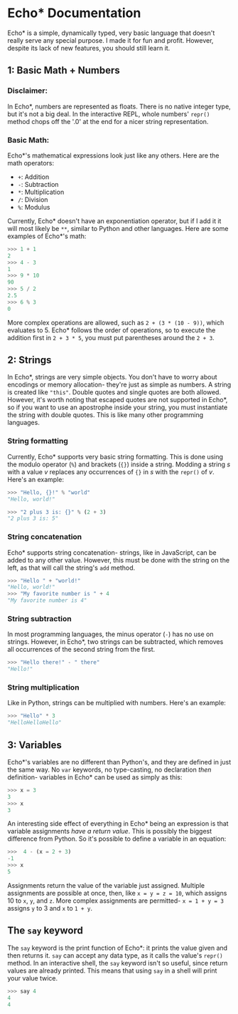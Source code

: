 # Echo* Documentation

Echo* is a simple, dynamically typed, very basic language that doesn't really serve any special purpose. I made it for fun and profit. However, despite its lack of new features, you should still learn it.


## 1: Basic Math + Numbers

### Disclaimer:
In Echo*, numbers are represented as floats. There is no native integer type, but it's not a big deal. In the interactive REPL, whole numbers' `repr()` method chops off the '.0' at the end for a nicer string representation.

### Basic Math:
Echo*'s mathematical expressions look just like any others. Here are the math operators:

- `+`: Addition
- `-`: Subtraction
- `*`: Multiplication
- `/`: Division
- `%`: Modulus

Currently, Echo* doesn't have an exponentiation operator, but if I add it it will most likely be `**`, similar to Python and other languages. Here are some examples of Echo*'s math:

```py
>>> 1 + 1
2
>>> 4 - 3
1
>>> 9 * 10
90
>>> 5 / 2
2.5
>>> 6 % 3
0
```

More complex operations are allowed, such as `2 + (3 * (10 - 9))`, which evaluates to 5. Echo* follows the order of operations, so to execute the addition first in `2 + 3 * 5`, you must put parentheses around the `2 + 3`.


## 2: Strings

In Echo*, strings are very simple objects. You don't have to worry about encodings or memory allocation- they're just as simple as numbers. A string is created like `"this"`. Double quotes and single quotes are both allowed. However, it's worth noting that escaped quotes are not supported in Echo*, so if you want to use an apostrophe inside your string, you must instantiate the string with double quotes. This is like many other programming languages.

### String formatting
Currently, Echo* supports very basic string formatting. This is done using the modulo operator (`%`) and brackets (`{}`) inside a string. Modding a string _s_ with a value _v_ replaces any occurrences of `{}` in _s_ with the `repr()` of _v_. Here's an example:

```py
>>> "Hello, {}!" % "world"
"Hello, world!"

>>> "2 plus 3 is: {}" % (2 + 3)
"2 plus 3 is: 5"
```

### String concatenation
Echo* supports string concatenation- strings, like in JavaScript, can be added to any other value. However, this must be done with the string on the left, as that will call the string's `add` method.

```py
>>> "Hello " + "world!"
"Hello, world!"
>>> "My favorite number is " + 4
"My favorite number is 4"
```

### String subtraction
In most programming languages, the minus operator (`-`) has no use on strings. However, in Echo*, two strings can be subtracted, which removes all occurrences of the second string from the first.

```py
>>> "Hello there!" - " there"
"Hello!"
```


### String multiplication
Like in Python, strings can be multiplied with numbers. Here's an example:

```py
>>> "Hello" * 3
"HelloHelloHello"
```


## 3: Variables

Echo*'s variables are no different than Python's, and they are defined in just the same way. No `var` keywords, no type-casting, no declaration _then_ definition- variables in Echo* can be used as simply as this:

```py
>>> x = 3
3
>>> x
3
```

An interesting side effect of everything in Echo* being an expression is that variable assignments _have a return value_. This is possibly the biggest difference from Python. So it's possible to define a variable in an equation:

```py
>>>  4 - (x = 2 + 3)
-1
>>> x
5
```

Assignments return the value of the variable just assigned. Multiple assignments are possible at once, then, like `x = y = z = 10`, which assigns 10 to `x`, `y`, and `z`. More complex assignments are permitted- `x = 1 + y = 3` assigns `y` to 3 and `x` to `1 + y`.

## The `say` keyword

The `say` keyword is the print function of Echo*: it prints the value given and then returns it. `say` can accept any data type, as it calls the value's `repr()` method. In an interactive shell, the `say` keyword isn't so useful, since return values are already printed. This means that using `say` in a shell will print your value twice.

```py
>>> say 4
4
4
```
